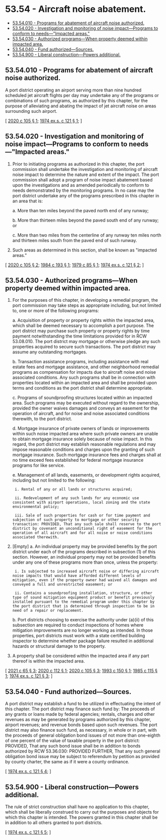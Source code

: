# 53.54 - Aircraft noise abatement.
* [53.54.010 - Programs for abatement of aircraft noise authorized.](#5354010---programs-for-abatement-of-aircraft-noise-authorized)
* [53.54.020 - Investigation and monitoring of noise impact—Programs to conform to needs—"Impacted areas."](#5354020---investigation-and-monitoring-of-noise-impactprograms-to-conform-to-needsimpacted-areas)
* [53.54.030 - Authorized programs—When property deemed within impacted area.](#5354030---authorized-programswhen-property-deemed-within-impacted-area)
* [53.54.040 - Fund authorized—Sources.](#5354040---fund-authorizedsources)
* [53.54.900 - Liberal construction—Powers additional.](#5354900---liberal-constructionpowers-additional)
## 53.54.010 - Programs for abatement of aircraft noise authorized.
A port district operating an airport serving more than nine hundred scheduled jet aircraft flights per day may undertake any of the programs or combinations of such programs, as authorized by this chapter, for the purpose of alleviating and abating the impact of jet aircraft noise on areas surrounding such airport.

\[ [2020 c 105 § 1](http://lawfilesext.leg.wa.gov/biennium/2019-20/Pdf/Bills/Session%20Laws/House/1847-S.SL.pdf?cite=2020%20c%20105%20§%201); [1974 ex.s. c 121 § 1](http://leg.wa.gov/CodeReviser/documents/sessionlaw/1974ex1c121.pdf?cite=1974%20ex.s.%20c%20121%20§%201); \]

## 53.54.020 - Investigation and monitoring of noise impact—Programs to conform to needs—"Impacted areas."
1. Prior to initiating programs as authorized in this chapter, the port commission shall undertake the investigation and monitoring of aircraft noise impact to determine the nature and extent of the impact. The port commission shall adopt a program of noise impact abatement based upon the investigations and as amended periodically to conform to needs demonstrated by the monitoring programs. In no case may the port district undertake any of the programs prescribed in this chapter in an area that is:

    a. More than ten miles beyond the paved north end of any runway;

    b. More than thirteen miles beyond the paved south end of any runway; or

    c. More than two miles from the centerline of any runway ten miles north and thirteen miles south from the paved end of such runway.

2. Such areas as determined in this section, shall be known as "impacted areas."

\[ [2020 c 105 § 2](http://lawfilesext.leg.wa.gov/biennium/2019-20/Pdf/Bills/Session%20Laws/House/1847-S.SL.pdf?cite=2020%20c%20105%20§%202); [1984 c 193 § 1](http://leg.wa.gov/CodeReviser/documents/sessionlaw/1984c193.pdf?cite=1984%20c%20193%20§%201); [1979 c 85 § 1](http://leg.wa.gov/CodeReviser/documents/sessionlaw/1979c85.pdf?cite=1979%20c%2085%20§%201); [1974 ex.s. c 121 § 2](http://leg.wa.gov/CodeReviser/documents/sessionlaw/1974ex1c121.pdf?cite=1974%20ex.s.%20c%20121%20§%202); \]

## 53.54.030 - Authorized programs—When property deemed within impacted area.
1. For the purposes of this chapter, in developing a remedial program, the port commission may take steps as appropriate including, but not limited to, one or more of the following programs:

    a. Acquisition of property or property rights within the impacted area, which shall be deemed necessary to accomplish a port purpose. The port district may purchase such property or property rights by time payment notwithstanding the time limitations provided for in RCW 53.08.010. The port district may mortgage or otherwise pledge any such properties acquired to secure such transactions. The port district may assume any outstanding mortgages.

    b. Transaction assistance programs, including assistance with real estate fees and mortgage assistance, and other neighborhood remedial programs as compensation for impacts due to aircraft noise and noise associated conditions. Any such programs shall be in connection with properties located within an impacted area and shall be provided upon terms and conditions as the port district shall determine appropriate.

    c. Programs of soundproofing structures located within an impacted area. Such programs may be executed without regard to the ownership, provided the owner waives damages and conveys an easement for the operation of aircraft, and for noise and noise associated conditions therewith, to the port district.

    d. Mortgage insurance of private owners of lands or improvements within such noise impacted area where such private owners are unable to obtain mortgage insurance solely because of noise impact. In this regard, the port district may establish reasonable regulations and may impose reasonable conditions and charges upon the granting of such mortgage insurance. Such mortgage insurance fees and charges shall at no time exceed fees established for federal mortgage insurance programs for like service.

    e. Management of all lands, easements, or development rights acquired, including but not limited to the following:

        i. Rental of any or all lands or structures acquired;

        ii. Redevelopment of any such lands for any economic use consistent with airport operations, local zoning and the state environmental policy;

        iii. Sale of such properties for cash or for time payment and subjection of such property to mortgage or other security transaction: PROVIDED, That any such sale shall reserve to the port district by covenant an unconditional right of easement for the operation of all aircraft and for all noise or noise conditions associated therewith.

2. [Empty]
    a. An individual property may be provided benefits by the port district under each of the programs described in subsection (1) of this section. However, an individual property may not be provided benefits under any one of these programs more than once, unless the property:

        i. Is subjected to increased aircraft noise or differing aircraft noise impacts that would have afforded different levels of mitigation, even if the property owner had waived all damages and conveyed a full and unrestricted easement; or

        ii. Contains a soundproofing installation, structure, or other type of sound mitigation equipment product or benefit previously installed pursuant to the remedial program under this chapter by the port district that is determined through inspection to be in need of a repair or replacement.

    b. Port districts choosing to exercise the authority under (a)(ii) of this subsection are required to conduct inspections of homes where mitigation improvements are no longer working as intended. In those properties, port districts must work with a state certified building inspector to determine whether package failure resulted in additional hazards or structural damage to the property.

3. A property shall be considered within the impacted area if any part thereof is within the impacted area.

\[ [2021 c 65 § 3](http://lawfilesext.leg.wa.gov/biennium/2021-22/Pdf/Bills/Session%20Laws/House/1192.SL.pdf?cite=2021%20c%2065%20§%203); [2020 c 112 § 1](http://lawfilesext.leg.wa.gov/biennium/2019-20/Pdf/Bills/Session%20Laws/House/2315.SL.pdf?cite=2020%20c%20112%20§%201); [2020 c 105 § 3](http://lawfilesext.leg.wa.gov/biennium/2019-20/Pdf/Bills/Session%20Laws/House/1847-S.SL.pdf?cite=2020%20c%20105%20§%203); [1993 c 150 § 1](http://lawfilesext.leg.wa.gov/biennium/1993-94/Pdf/Bills/Session%20Laws/House/1915-S.SL.pdf?cite=1993%20c%20150%20§%201); [1985 c 115 § 1](http://leg.wa.gov/CodeReviser/documents/sessionlaw/1985c115.pdf?cite=1985%20c%20115%20§%201); [1974 ex.s. c 121 § 3](http://leg.wa.gov/CodeReviser/documents/sessionlaw/1974ex1c121.pdf?cite=1974%20ex.s.%20c%20121%20§%203); \]

## 53.54.040 - Fund authorized—Sources.
A port district may establish a fund to be utilized in effectuating the intent of this chapter. The port district may finance such fund by: The proceeds of any grants or loans made by federal agencies; rentals, charges and other revenues as may be generated by programs authorized by this chapter, airport revenues; and revenue bonds based upon such revenues. The port district may also finance such fund, as necessary, in whole or in part, with the proceeds of general obligation bond issues of not more than one-eighth of one percent of the value of taxable property in the port district: PROVIDED, That any such bond issue shall be in addition to bonds authorized by RCW 53.36.030: PROVIDED FURTHER, That any such general obligation bond issue may be subject to referendum by petition as provided by county charter, the same as if it were a county ordinance.

\[ [1974 ex.s. c 121 § 4](http://leg.wa.gov/CodeReviser/documents/sessionlaw/1974ex1c121.pdf?cite=1974%20ex.s.%20c%20121%20§%204); \]

## 53.54.900 - Liberal construction—Powers additional.
The rule of strict construction shall have no application to this chapter, which shall be liberally construed to carry out the purposes and objects for which this chapter is intended. The powers granted in this chapter shall be in addition to all others granted to port districts.

\[ [1974 ex.s. c 121 § 5](http://leg.wa.gov/CodeReviser/documents/sessionlaw/1974ex1c121.pdf?cite=1974%20ex.s.%20c%20121%20§%205); \]

